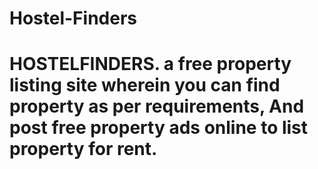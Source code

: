 # Hostel-Finders
# HOSTELFINDERS. a free property listing site wherein you can find property as per requirements, And post free property ads online to list property for rent.
